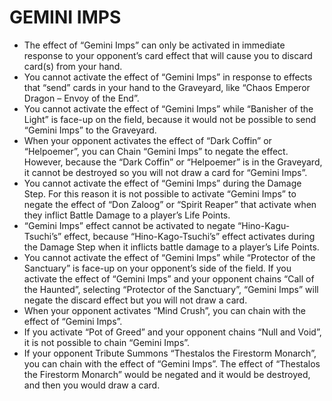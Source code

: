 
# GEMINI IMPS

*   The effect of “Gemini Imps” can only be activated in immediate response to your opponent’s card effect that will cause you to discard card(s) from your hand.
*   You cannot activate the effect of “Gemini Imps” in response to effects that “send” cards in your hand to the Graveyard, like “Chaos Emperor Dragon – Envoy of the End”.
*   You cannot activate the effect of “Gemini Imps” while “Banisher of the Light” is face-up on the field, because it would not be possible to send “Gemini Imps” to the Graveyard.
*   When your opponent activates the effect of “Dark Coffin” or “Helpoemer”, you can Chain “Gemini Imps” to negate the effect. However, because the “Dark Coffin” or “Helpoemer” is in the Graveyard, it cannot be destroyed so you will not draw a card for “Gemini Imps”.
*   You cannot activate the effect of “Gemini Imps” during the Damage Step. For this reason it is not possible to activate “Gemini Imps” to negate the effect of “Don Zaloog” or “Spirit Reaper” that activate when they inflict Battle Damage to a player’s Life Points.
*   “Gemini Imps” effect cannot be activated to negate “Hino-Kagu-Tsuchi’s” effect, because “Hino-Kago-Tsuchi’s” effect activates during the Damage Step when it inflicts battle damage to a player’s Life Points.
*   You cannot activate the effect of “Gemini Imps” while “Protector of the Sanctuary” is face-up on your opponent’s side of the field. If you activate the effect of “Gemini Imps” and your opponent chains “Call of the Haunted”, selecting “Protector of the Sanctuary”, “Gemini Imps” will negate the discard effect but you will not draw a card.
*   When your opponent activates “Mind Crush”, you can chain with the effect of “Gemini Imps”.
*   If you activate “Pot of Greed” and your opponent chains “Null and Void”, it is not possible to chain “Gemini Imps”.
*   If your opponent Tribute Summons “Thestalos the Firestorm Monarch”, you can chain with the effect of “Gemini Imps”. The effect of “Thestalos the Firestorm Monarch” would be negated and it would be destroyed, and then you would draw a card.

  